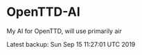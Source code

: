 # OpenTTD-AI
My AI for OpenTTD, will use primarily air

Latest backup: Sun Sep 15 11:27:01 UTC 2019
